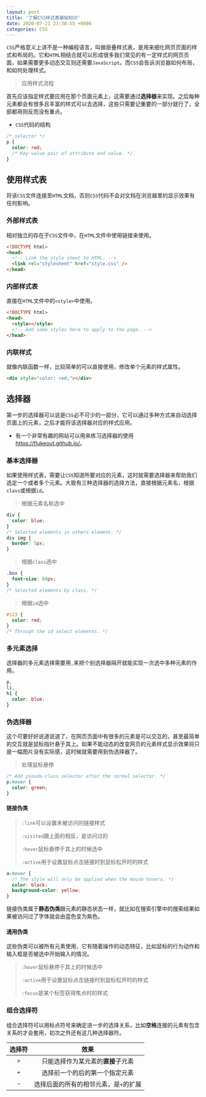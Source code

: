 ```yaml
---
layout: post
title: '了解CSS样式表基础知识'
date: 2020-07-21 21:38:55 +0800
categories: CSS
---
```


`CSS`严格意义上讲不是一种编程语言，叫做层叠样式表，是用来细化网页页面的样式和布局的。它和`HTML`相结合就可以形成很多我们常见的有一定样式的网页页面，如果需要更多动态交互则还需要`JavaScript`。而`CSS`会告诉浏览器如何布局，和如何处理样式。

> 应用样式流程

首先应该指定样式要应用在那个页面元素上，这需要通过**选择器**来实现。之后每种元素都会有很多且丰富的样式可以去选择，这些只需要记重要的一部分就行了，全部都用则反而没有重点。

- `CSS`代码的结构

```css
/* selector */
p {
  color: red;
  /* Key-value pair of attribute and value. */
}
```

## 使用样式表

将该`CSS`文件连接至`HTML`文档，否则`CSS`代码不会对文档在浏览器里的显示效果有任何影响。

### 外部样式表

相对独立的存在于`CSS`文件中，在`HTML`文件中使用链接来使用。

```html
<!DOCTYPE html>
<head>
  <!-- Link the style sheet to HTML. -->
  <link rel="stylesheet" href="style.css" />
</head>
```

### 内部样式表

直接在`HTML`文件中的`<style>`中使用。

```html
<!DOCTYPE html>
<head>
  <style></style>
  <!-- Add some styles here to apply to the page. -->
</head>
```

### 内联样式

就像内联函数一样，比较简单的可以直接使用，修改单个元素的样式属性。

```html
<div style="color: red;"></div>
```

## 选择器

第一步的选择器可以说是`CSS`必不可少的一部分，它可以通过多种方式来自动选择页面上的元素，之后才能将该选择器对应的样式应用。

- 有一个非常有趣的网站可以用来练习选择器的使用<https://flukeout.github.io/>。

### 基本选择器

如果使用样式表，需要让`CSS`知道所要对应的元素，这时就需要选择器来帮助我们选定一个或者多个元素。大致有三种选择器的选择方法，直接根据元素名，根据`class`或根据`id`。

> 根据元素名称选中

```css
div {
  color: blue;
}
/* Selected elements in others element. */
div img {
  border: 5px;
}
```

> 根据`class`选中

```css
.box {
  font-size: 60px;
}
/* Selected elements by class. */
```

> 根据`id`选中

```css
#123 {
  color: red;
}
/* Through the id select elements. */
```

### 多元素选择

选择器的多元素选择需要用`,`来把个别选择器隔开就能实现一次选中多种元素的作用。

```css
p,
li,
h1 {
  color: blue;
}
```

### 伪选择器

这个可要好好说道说道了，在网页页面中有很多的元素是可以交互的，甚至最简单的交互就是鼠标指针悬于其上。如果不能动态的改变网页的元素样式显示效果将只是一幅图片没有实际感，这时候就需要用到伪选择器了。

> 处理鼠标悬停

```css
/* Add pseudo-class selector after the normal selector. */
p:hover {
  color: green;
}
```

#### 链接伪类

> `:link`可以设置未被访问的链接样式
>
> `:visited`跟上面的相反，是访问过的
>
> `:hover`鼠标悬停于其上的时候选中
>
> `:active`用于设置鼠标点击链接时到鼠标松开时的样式

```css
a:hover {
  /* The style will only be applied when the mouse hovers. */
  color: black;
  background-color: yellow;
}
```

链接伪类属于**静态伪类**跟元素的静态状态一样，就比如在搜索引擎中的搜索结果如果被访问过了字体就会由蓝色变为紫色。

#### 通用伪类

这些伪类可以被所有元素使用，它有随着操作的动态特征，比如鼠标的行为动作和输入框是否被选中开始输入的情况。

> `:hover`鼠标悬停于其上的时候选中
>
> `:active`用于设置鼠标点击链接时到鼠标松开时的样式
>
> `:focus`是某个标签获得焦点时的样式

### 组合选择符

组合选择符可以用标点符号来确定进一步的选择关系，比如**空格**连接的元素有包含关系的才会套用，初次之外还有这几种选择器符。

| 选择符 |                 效果                  |
| :----: | :-----------------------------------: |
|  `>`   |  只能选择作为某元素的**直接**子元素   |
|  `+`   |    选择前一个的后的第一个指定元素     |
|  `~`   | 选择后面的所有的相邻元素，是`+`的扩展 |
